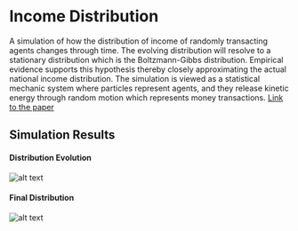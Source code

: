 # Income Distribution 
A simulation of how the distribution of income of randomly transacting agents changes through time. The evolving distribution will resolve to a 
stationary distribution which is the Boltzmann-Gibbs distribution. Empirical evidence supports this hypothesis thereby closely approximating the
actual national income distribution. The simulation is viewed as a statistical mechanic system where particles represent agents, and they release
kinetic energy through random motion which represents money transactions. [Link to the paper](https://arxiv.org/abs/1204.6483)

## Simulation Results 
#### Distribution Evolution 
![alt text](https://github.com/claCase97/Income-Distribution/blob/master/figures/animation.gif?raw=True)
#### Final Distribution 
![alt text](https://github.com/claCase97/Income-Distribution/blob/master/figures/0_iter_10000000_ag_400.png?raw=True)

